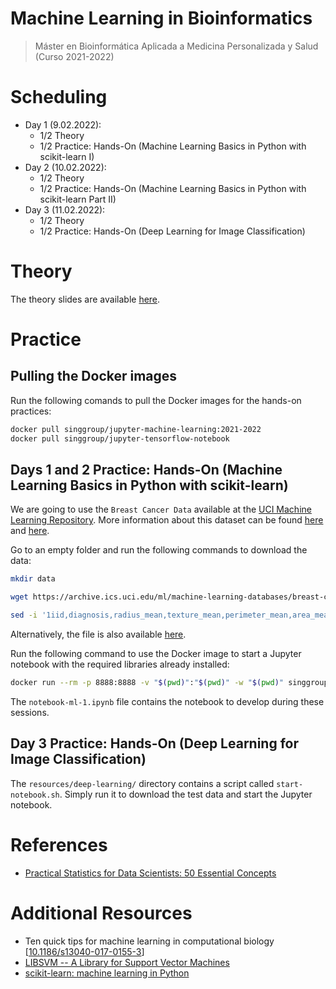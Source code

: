 # Machine Learning in Bioinformatics
> Máster en Bioinformática Aplicada a Medicina Personalizada y Salud (Curso 2021-2022)

# Scheduling
- Day 1 (9.02.2022):
	- 1/2 Theory
	- 1/2 Practice: Hands-On (Machine Learning Basics in Python with scikit-learn I)
- Day 2 (10.02.2022):
	- 1/2 Theory
	- 1/2 Practice: Hands-On (Machine Learning Basics in Python with scikit-learn Part II)
- Day 3 (11.02.2022):
	- 1/2 Theory
	- 1/2 Practice: Hands-On (Deep Learning for Image Classification)
	
# Theory

The theory slides are available [here](resources/theory-machinelearning.pdf).

# Practice

## Pulling the Docker images

Run the following comands to pull the Docker images for the hands-on practices:

```bash
docker pull singgroup/jupyter-machine-learning:2021-2022
docker pull singgroup/jupyter-tensorflow-notebook
```

## Days 1 and 2 Practice: Hands-On (Machine Learning Basics in Python with scikit-learn)

We are going to use the `Breast Cancer Data` available at the [UCI Machine Learning Repository](https://archive.ics.uci.edu/ml/datasets/Breast+Cancer+Wisconsin+(Diagnostic)). More information about this dataset can be found [here](https://archive.ics.uci.edu/ml/machine-learning-databases/breast-cancer-wisconsin/wdbc.names) and [here](https://www.kaggle.com/uciml/breast-cancer-wisconsin-data).

Go to an empty folder and run the following commands to download the data: 
```bash
mkdir data

wget https://archive.ics.uci.edu/ml/machine-learning-databases/breast-cancer-wisconsin/wdbc.data -O data/wdbc.data

sed -i '1iid,diagnosis,radius_mean,texture_mean,perimeter_mean,area_mean,smoothness_mean,compactness_mean,concavity_mean,concave points_mean,symmetry_mean,fractal_dimension_mean,radius_se,texture_se,perimeter_se,area_se,smoothness_se,compactness_se,concavity_se,concave_points_se,symmetry_se,fractal_dimension_se,radius_worst,texture_worst,perimeter_worst,area_worst,smoothness_worst,compactness_worst,concavity_worst,concave points_worst,symmetry_worst,fractal_dimension_worst' data/wdbc.data
```

Alternatively, the file is also available [here](data/wdbc.data).

Run the following command to use the Docker image to start a Jupyter notebook with the required libraries already installed: 
```bash
docker run --rm -p 8888:8888 -v "$(pwd)":"$(pwd)" -w "$(pwd)" singgroup/jupyter-machine-learning:2021-2022
```

The `notebook-ml-1.ipynb` file contains the notebook to develop during these sessions.

## Day 3 Practice: Hands-On (Deep Learning for Image Classification)

The `resources/deep-learning/` directory contains a script called `start-notebook.sh`. Simply run it to download the test data and start the Jupyter notebook.

# References
- [Practical Statistics for Data Scientists: 50 Essential Concepts](https://www.oreilly.com/library/view/practical-statistics-for/9781491952955/)

# Additional Resources
- Ten quick tips for machine learning in computational biology [[10.1186/s13040-017-0155-3](https://dx.doi.org/10.1186%2Fs13040-017-0155-3)]
- [LIBSVM -- A Library for Support Vector Machines](https://www.csie.ntu.edu.tw/~cjlin/libsvm/)
- [scikit-learn: machine learning in Python](https://scikit-learn.org/stable/)

